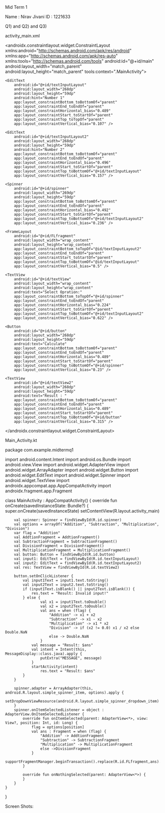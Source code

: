 Mid Term 1

Name : Nirav Jivani
ID : 1221633


Q1) and Q2) and Q3)

activity_main.xml

<?xml version="1.0" encoding="utf-8"?>
<androidx.constraintlayout.widget.ConstraintLayout xmlns:android="http://schemas.android.com/apk/res/android"
    xmlns:app="http://schemas.android.com/apk/res-auto"
    xmlns:tools="http://schemas.android.com/tools"
    android:id="@+id/main"
    android:layout_width="match_parent"
    android:layout_height="match_parent"
    tools:context=".MainActivity">

    <EditText
        android:id="@+id/textInputLayout"
        android:layout_width="268dp"
        android:layout_height="59dp"
        android:hint="Number 1"
        app:layout_constraintBottom_toBottomOf="parent"
        app:layout_constraintEnd_toEndOf="parent"
        app:layout_constraintHorizontal_bias="0.489"
        app:layout_constraintStart_toStartOf="parent"
        app:layout_constraintTop_toTopOf="parent"
        app:layout_constraintVertical_bias="0.107" />

    <EditText
        android:id="@+id/textInputLayout2"
        android:layout_width="268dp"
        android:layout_height="59dp"
        android:hint="Number 2"
        app:layout_constraintBottom_toBottomOf="parent"
        app:layout_constraintEnd_toEndOf="parent"
        app:layout_constraintHorizontal_bias="0.496"
        app:layout_constraintStart_toStartOf="parent"
        app:layout_constraintTop_toBottomOf="@+id/textInputLayout"
        app:layout_constraintVertical_bias="0.157" />

    <Spinner
        android:id="@+id/spinner"
        android:layout_width="269dp"
        android:layout_height="59dp"
        app:layout_constraintBottom_toBottomOf="parent"
        app:layout_constraintEnd_toEndOf="parent"
        app:layout_constraintHorizontal_bias="0.492"
        app:layout_constraintStart_toStartOf="parent"
        app:layout_constraintTop_toBottomOf="@+id/textInputLayout2"
        app:layout_constraintVertical_bias="0.236" />

    <FrameLayout
        android:id="@+id/FLfragment"
        android:layout_width="wrap_content"
        android:layout_height="wrap_content"
        app:layout_constraintBottom_toTopOf="@id/textInputLayout2"
        app:layout_constraintEnd_toEndOf="parent"
        app:layout_constraintStart_toStartOf="parent"
        app:layout_constraintTop_toBottomOf="@id/textInputLayout"
        app:layout_constraintVertical_bias="0.5" />

    <TextView
        android:id="@+id/textView"
        android:layout_width="wrap_content"
        android:layout_height="wrap_content"
        android:text="Select Opration:"
        app:layout_constraintBottom_toTopOf="@+id/spinner"
        app:layout_constraintEnd_toEndOf="parent"
        app:layout_constraintHorizontal_bias="0.224"
        app:layout_constraintStart_toStartOf="parent"
        app:layout_constraintTop_toBottomOf="@+id/textInputLayout2"
        app:layout_constraintVertical_bias="0.622" />

    <Button
        android:id="@+id/button"
        android:layout_width="268dp"
        android:layout_height="59dp"
        android:text="Calculate"
        app:layout_constraintBottom_toBottomOf="parent"
        app:layout_constraintEnd_toEndOf="parent"
        app:layout_constraintHorizontal_bias="0.489"
        app:layout_constraintStart_toStartOf="parent"
        app:layout_constraintTop_toBottomOf="@+id/spinner"
        app:layout_constraintVertical_bias="0.23" />

    <TextView
        android:id="@+id/textView2"
        android:layout_width="268dp"
        android:layout_height="59dp"
        android:text="Result : "
        app:layout_constraintBottom_toBottomOf="parent"
        app:layout_constraintEnd_toEndOf="parent"
        app:layout_constraintHorizontal_bias="0.489"
        app:layout_constraintStart_toStartOf="parent"
        app:layout_constraintTop_toBottomOf="@+id/button"
        app:layout_constraintVertical_bias="0.315" />

</androidx.constraintlayout.widget.ConstraintLayout>



Main_Activity.kt

package com.example.midtermq1

import android.content.Intent
import android.os.Bundle
import android.view.View
import android.widget.AdapterView
import android.widget.ArrayAdapter
import android.widget.Button
import android.widget.EditText
import android.widget.Spinner
import android.widget.TextView
import androidx.appcompat.app.AppCompatActivity
import androidx.fragment.app.Fragment

class MainActivity : AppCompatActivity() {
    override fun onCreate(savedInstanceState: Bundle?) {
        super.onCreate(savedInstanceState)
        setContentView(R.layout.activity_main)

        val spinner: Spinner = findViewById(R.id.spinner)
        val options = arrayOf("Addition", "Subtraction", "Multiplication", "Division")
        var flag = "Addition"
        val AddtionFragment = AddtionFragment()
        val SubtractionFragment = SubtractionFragment()
        val DivisionFragment = DivisionFragment()
        val MultiplicationFragment = MultiplicationFragment()
        val button: Button = findViewById(R.id.button)
        val input1: EditText = findViewById(R.id.textInputLayout)
        val input2: EditText = findViewById(R.id.textInputLayout2)
        val res: TextView = findViewById(R.id.textView2)

        button.setOnClickListener {
            val input1Text = input1.text.toString()
            val input2Text = input2.text.toString()
            if (input1Text.isBlank() || input2Text.isBlank()) {
                res.text = "Result: Invalid input!"
            } else {
                    val x1 = input1Text.toDouble()
                    val x2 = input2Text.toDouble()
                    val ans = when (flag) {
                        "Addition" -> x1 + x2
                        "Subtraction" -> x1 - x2
                        "Multiplication" -> x1 * x2
                        "Division" -> if (x2 != 0.0) x1 / x2 else Double.NaN
                        else -> Double.NaN
                    }
                val message = "Result: $ans"
                val intent = Intent(this, MessageDisplay::class.java).apply {
                    putExtra("MESSAGE", message)
                }
                startActivity(intent)
                    res.text = "Result: $ans"
            }
        }

        spinner.adapter = ArrayAdapter(this, android.R.layout.simple_spinner_item, options).apply {
            setDropDownViewResource(android.R.layout.simple_spinner_dropdown_item)
        }
        spinner.onItemSelectedListener = object : AdapterView.OnItemSelectedListener {
            override fun onItemSelected(parent: AdapterView<*>, view: View?, position: Int, id: Long) {
                flag = options[position]
                val ans : Fragment = when (flag) {
                    "Addition" -> AddtionFragment
                    "Subtraction" -> SubtractionFragment
                    "Multiplication" -> MultiplicationFragment
                    else ->DivisionFragment
                }
                supportFragmentManager.beginTransaction().replace(R.id.FLfragment,ans).commit()
            }

            override fun onNothingSelected(parent: AdapterView<*>) {
            }
        }
    }
}





Screen Shots:
























































































































